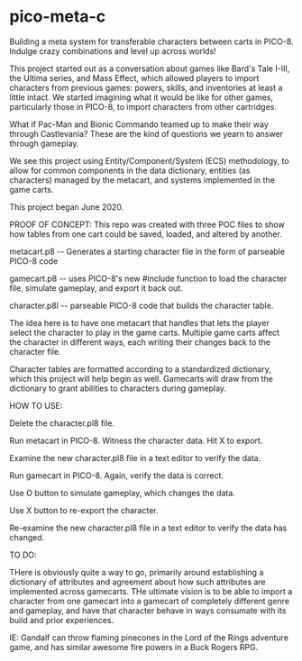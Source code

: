 # pico-meta-c
Building a meta system for transferable characters between carts in PICO-8.  Indulge crazy combinations and level up across worlds!

This project started out as a conversation about games like Bard's Tale I-III, the Ultima series, and Mass Effect, which allowed players to import characters from previous games: powers, skills, and inventories at least a little intact.  We started imagining what it would be like for other games, particularly those in PICO-8, to import characters from other cartridges.  

What if Pac-Man and Bionic Commando teamed up to make their way through Castlevania?  These are the kind of questions we yearn to answer through gameplay.

We see this project using Entity/Component/System (ECS) methodology, to allow for common components in the data dictionary, entities (as characters) managed by the metacart, and systems implemented in the game carts.

This project began June 2020.

PROOF OF CONCEPT:
This repo was created with three POC files to show how tables from one cart could be saved, loaded, and altered by another.  

metacart.p8 -- Generates a starting character file in the form of parseable PICO-8 code

gamecart.p8 -- uses PICO-8's new #include function to load the character file, simulate gameplay, and export it back out.

character.p8l -- parseable PICO-8 code that builds the character table.

The idea here is to have one metacart that handles that lets the player select the character to play in the game carts.  Multiple game carts affect the character in different ways, each writing their changes back to the character file.  

Character tables are formatted according to a standardized dictionary, which this project will help begin as well.  Gamecarts will draw from the dictionary to grant abilities to characters during gameplay.

HOW TO USE:

Delete the character.pl8 file.

Run metacart in PICO-8.  Witness the character data.  Hit X to export.

Examine the new character.pl8 file in a text editor to verify the data.

Run gamecart in PICO-8.  Again, verify the data is correct.

Use O button to simulate gameplay, which changes the data.  

Use X button to re-export the character.

Re-examine the new character.pl8 file in a text editor to verify the data has changed.

TO DO: 

THere is obviously quite a way to go, primarily around establishing a dictionary of attributes and agreement about how such attributes are implemented across gamecarts.  THe ultimate vision is to be able to import a character from one gamecart into a gamecart of completely different genre and gameplay, and have that character behave in ways consumate with its build and prior experiences.  

IE:  Gandalf can throw flaming pinecones in the Lord of the Rings adventure game, and has similar awesome fire powers in a Buck Rogers RPG.
